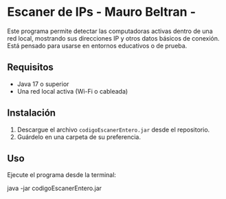 # Escaner de IPs - Mauro Beltran -

Este programa permite detectar las computadoras activas dentro de una red local, 
mostrando sus direcciones IP y otros datos básicos de conexión. 
Está pensado para usarse en entornos educativos o de prueba.

## Requisitos

- Java 17 o superior
- Una red local activa (Wi-Fi o cableada)

## Instalación

1. Descargue el archivo `codigoEscanerEntero.jar` desde el repositorio.
2. Guárdelo en una carpeta de su preferencia.

## Uso

Ejecute el programa desde la terminal:

java -jar codigoEscanerEntero.jar
